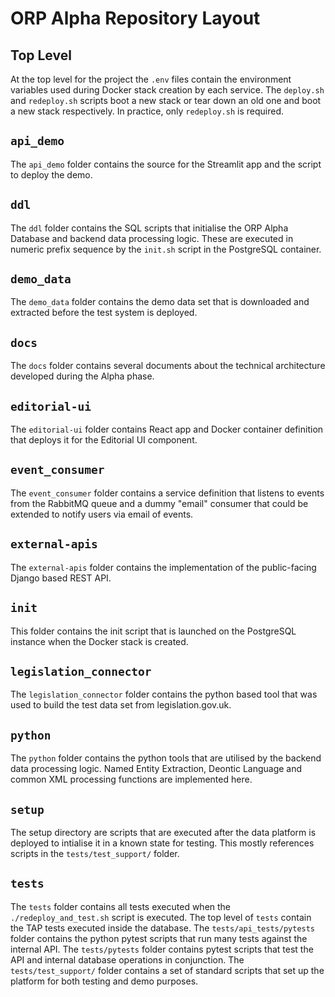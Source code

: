 <!---
2021 Alastair McKinley (a.mckinley@analyticsengines.com)
-->

# ORP Alpha Repository Layout

## Top Level

At the top level for the project the ```.env``` files contain the environment variables used during Docker stack creation by each service.
The ```deploy.sh``` and ```redeploy.sh``` scripts boot a new stack or tear down an old one and boot a new stack respectively.
In practice, only ```redeploy.sh``` is required.

## ```api_demo```

The ```api_demo``` folder contains the source for the Streamlit app and the script to deploy the demo.

## ```ddl```

The ```ddl``` folder contains the SQL scripts that initialise the ORP Alpha Database and backend data processing logic.  These are executed in numeric prefix sequence by the ```init.sh``` script in the PostgreSQL container.

## ```demo_data```

The ```demo_data``` folder contains the demo data set that is downloaded and extracted before the test system is deployed.

## ```docs```

The ```docs``` folder contains several documents about the technical architecture developed during the Alpha phase.

## ```editorial-ui```

The ```editorial-ui``` folder contains React app and Docker container definition that deploys it for the Editorial UI component.

## ```event_consumer```

The ```event_consumer``` folder contains a service definition that listens to events from the RabbitMQ queue and a dummy "email" consumer that could be extended to notify users via email of events.

## ```external-apis```

The ```external-apis``` folder contains the implementation of the public-facing Django based REST API.

## ```init```

This folder contains the init script that is launched on the PostgreSQL instance when the Docker stack is created.

## ```legislation_connector```

The ```legislation_connector``` folder contains the python based tool that was used to build the test data set from legislation.gov.uk.

## ```python```

The ```python``` folder contains the python tools that are utilised by the backend data processing logic. Named Entity Extraction, Deontic Language and common XML processing functions are implemented here.

## ```setup```

The setup directory are scripts that are executed after the data platform is deployed to intialise it in a known state for testing.  This mostly references scripts in the ```tests/test_support/``` folder.

## ```tests```

The ```tests``` folder contains all tests executed when the ```./redeploy_and_test.sh``` script is executed.  The top level of ```tests``` contain the TAP tests executed inside the database.  The ```tests/api_tests/pytests``` folder contains the python pytest scripts that run many tests against the internal API.  The ```tests/pytests``` folder contains pytest scripts that test the API and internal database operations in conjunction.  The ```tests/test_support/``` folder contains a set of standard scripts that set up the platform for both testing and demo purposes.


